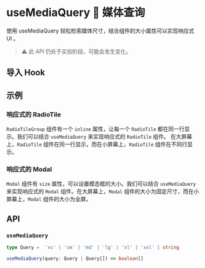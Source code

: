 # useMediaQuery 🧪 媒体查询

使用 useMediaQuery 轻松检索媒体尺寸，结合组件的大小属性可以实现响应式 UI 。

> ⚠️ 此 API 仍处于实验阶段，可能会发生变化。

## 导入 Hook

<!--{include:<import-guide>}-->

## 示例

### 响应式的 RadioTile

`RadioTileGroup` 组件有一个 `inline` 属性，让每一个 `RadioTile` 都在同一行显示。我们可以结合 `useMediaQuery` 来实现响应式的 `RadioTile` 组件。
在大屏幕上，`RadioTile` 组件在同一行显示，而在小屏幕上，`RadioTile` 组件在不同行显示。

<!--{include:`radio-tile.md`}-->

### 响应式的 Modal

`Modal` 组件有 `size` 属性，可以设置模态框的大小。我们可以结合 `useMediaQuery` 来实现响应式的 `Modal` 组件。在大屏幕上，`Modal` 组件的大小为固定尺寸，而在小屏幕上，`Modal` 组件的大小为全屏。

<!--{include:`modal.md`}-->

## API

### `useMediaQuery`

```ts
type Query =  'xs' | 'sm' | 'md' | 'lg' | 'xl' | 'xxl' | string

useMediaQuery(query: Query | Query[]) => boolean[]
```
